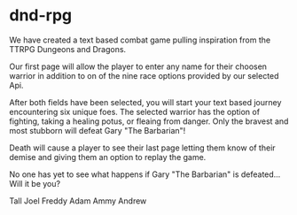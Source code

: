 # dnd-rpg



We have created a text based combat game pulling inspiration from the TTRPG Dungeons and Dragons.

 Our first page will allow the player to enter any name for their choosen warrior in addition to on of the nine race options provided by our selected Api. 
 
 
 <!-- insert screenshot of index.html -->
 
 
 After both fields have been selected, you will start your text based journey encountering six unique foes. The selected warrior has the option of fighting, taking a healing potus, or fleaing from danger. Only the bravest and most stubborn will defeat Gary "The Barbarian"! 
 
 <!-- insert screenshot of action.html -->
 
 Death will cause a player to see their last page letting them know of their demise and giving them an option to replay the game. 
 
 <!-- insert screenshot of gameover.html -->
 
 
 No one has yet to see what happens if Gary "The Barbarian" is defeated... Will it be you?






Tall Joel
Freddy
Adam
Ammy
Andrew

